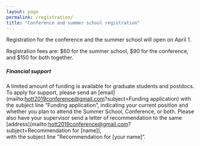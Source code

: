 ```yaml
---
layout: page
permalink: /registration/
title: "Conference and summer school registration"
---
```


Registration for the conference and the summer school will open on April 1.

Registration fees are: $60 for the summer school, $90 for the conference, and
$150 for both together.

##### Financial support

A limited amount of funding is available for graduate students and postdocs. To
apply for support, please send an
[email](mailto:hott2019conference@gmail.com?subject=Funding application) with
the subject line “Funding application”, indicating your current position and
whether you plan to attend the Summer School, Conference, or both. Please also
have your supervisor send a letter of recommendation to the same
[address](mailto:hott2019conference@gmail.com?subject=Recommendation for
[name]),  
with the subject line "Recommendation
for [your name]”.

